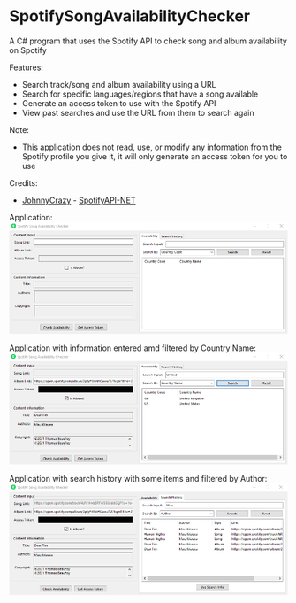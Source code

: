 # SpotifySongAvailabilityChecker
A C# program that uses the Spotify API to check song and album availability on Spotify

Features:
- Search track/song and album availability using a URL
- Search for specific languages/regions that have a song available
- Generate an access token to use with the Spotify API
- View past searches and use the URL from them to search again

Note:
- This application does not read, use, or modify any information from the Spotify profile you give it, it will only generate an access token for you to use

Credits:
- [JohnnyCrazy](https://github.com/JohnnyCrazy) - [SpotifyAPI-NET](https://github.com/JohnnyCrazy/SpotifyAPI-NET)

Application:
![image](./images/Application1.png)

Application with information entered amd filtered by Country Name:
![image](./images/Application2.png)

Application with search history with some items and filtered by Author:
![image](./images/Application3.png)
